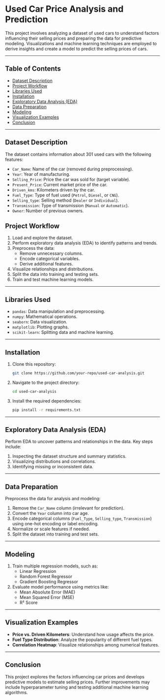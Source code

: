 # Used Car Price Analysis and Prediction

This project involves analyzing a dataset of used cars to understand factors influencing their selling prices and preparing the data for predictive modeling. Visualizations and machine learning techniques are employed to derive insights and create a model to predict the selling prices of cars.

---

## Table of Contents
- [Dataset Description](#dataset-description)
- [Project Workflow](#project-workflow)
- [Libraries Used](#libraries-used)
- [Installation](#installation)
- [Exploratory Data Analysis (EDA)](#exploratory-data-analysis-eda)
- [Data Preparation](#data-preparation)
- [Modeling](#modeling)
- [Visualization Examples](#visualization-examples)
- [Conclusion](#conclusion)

---

## Dataset Description

The dataset contains information about 301 used cars with the following features:
- `Car_Name`: Name of the car (removed during preprocessing).
- `Year`: Year of manufacturing.
- `Selling_Price`: Price the car was sold for (target variable).
- `Present_Price`: Current market price of the car.
- `Driven_kms`: Kilometers driven by the car.
- `Fuel_Type`: Type of fuel used (`Petrol`, `Diesel`, or `CNG`).
- `Selling_type`: Selling method (`Dealer` or `Individual`).
- `Transmission`: Type of transmission (`Manual` or `Automatic`).
- `Owner`: Number of previous owners.

## Project Workflow

1. Load and explore the dataset.
2. Perform exploratory data analysis (EDA) to identify patterns and trends.
3. Preprocess the data:
   - Remove unnecessary columns.
   - Encode categorical variables.
   - Derive additional features.
4. Visualize relationships and distributions.
5. Split the data into training and testing sets.
6. Train and test machine learning models.

---

## Libraries Used

- `pandas`: Data manipulation and preprocessing.
- `numpy`: Mathematical operations.
- `seaborn`: Data visualization.
- `matplotlib`: Plotting graphs.
- `scikit-learn`: Splitting data and machine learning.

---

## Installation

1. Clone this repository:
   ```bash
   git clone https://github.com/your-repo/used-car-analysis.git
   ```
2. Navigate to the project directory:
   ```bash
   cd used-car-analysis
   ```
3. Install the required dependencies:
   ```bash
   pip install -r requirements.txt
   ```

---

## Exploratory Data Analysis (EDA)

Perform EDA to uncover patterns and relationships in the data. Key steps include:
1. Inspecting the dataset structure and summary statistics.
2. Visualizing distributions and correlations.
3. Identifying missing or inconsistent data.

---

## Data Preparation

Preprocess the data for analysis and modeling:
1. Remove the `Car_Name` column (irrelevant for prediction).
2. Convert the `Year` column into car age.
3. Encode categorical columns (`Fuel_Type`, `Selling_type`, `Transmission`) using one-hot encoding or label encoding.
4. Normalize or scale features if needed.
5. Split the dataset into training and test sets.

---

## Modeling

1. Train multiple regression models, such as:
   - Linear Regression
   - Random Forest Regressor
   - Gradient Boosting Regressor
2. Evaluate model performance using metrics like:
   - Mean Absolute Error (MAE)
   - Mean Squared Error (MSE)
   - R² Score

---

## Visualization Examples

- **Price vs. Driven Kilometers**: Understand how usage affects the price.
- **Fuel Type Distribution**: Analyze the popularity of different fuel types.
- **Correlation Heatmap**: Visualize relationships among numerical features.

---

## Conclusion

This project explores the factors influencing car prices and develops predictive models to estimate selling prices. Further improvements may include hyperparameter tuning and testing additional machine learning algorithms.
```
